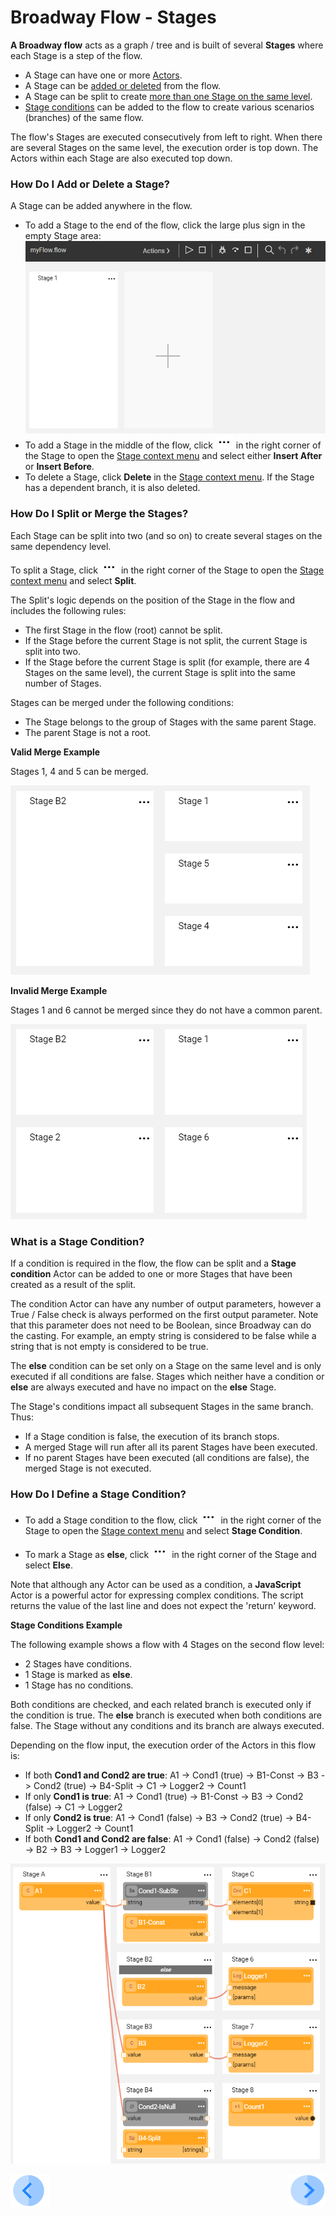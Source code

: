 # Broadway Flow - Stages

**A Broadway flow** acts as a graph / tree and is built of several **Stages** where each Stage is a step of the flow. 
- A Stage can have one or more [Actors](/articles/99_Broadway/03_broadway_actor.md). 
- A Stage can be [added or deleted](/articles/99_Broadway/19_broadway_flow_stages.md#how-do-i-add-or-delete-a-stage) from the flow.
- A Stage can be split to create [more than one Stage on the same level](/articles/99_Broadway/19_broadway_flow_stages.md#how-do-i-split-or-merge-the-stages). 
- [Stage conditions](/articles/99_Broadway/19_broadway_flow_stages.md#what-is-a-stage-condition) can be added to the flow to create various scenarios (branches) of the same flow. 

The flow's Stages are executed consecutively from left to right. When there are several Stages on the same level, the execution order is top down. The Actors within each Stage are also executed top down. 

### How Do I Add or Delete a Stage?

A Stage can be added anywhere in the flow.

- To add a Stage to the end of the flow, click the large plus sign in the empty Stage area:
![Flow-Plus Icon](/articles/99_Broadway/images/99_18_01_main_flow_area.PNG)
- To add a Stage in the middle of the flow, click ![image](/articles/99_Broadway/images/99_19_dots.PNG) in the right corner of the Stage to open the [Stage context menu](/articles/99_Broadway/18_broadway_flow_window.md#stage-context-menu) and select either **Insert After** or **Insert Before**. 
- To delete a Stage, click **Delete** in the [Stage context menu](/articles/99_Broadway/18_broadway_flow_window.md#stage-context-menu). If the Stage has a dependent branch, it is also deleted.

### How Do I Split or Merge the Stages?

Each Stage can be split into two (and so on) to create several stages on the same dependency level. 

To split a Stage, click ![image](/articles/99_Broadway/images/99_19_dots.PNG) in the right corner of the Stage to open the [Stage context menu](/articles/99_Broadway/18_broadway_flow_window.md#stage-context-menu) and select  **Split**. 

The Split's logic depends on the position of the Stage in the flow and includes the following rules:
- The first Stage in the flow (root) cannot be split. 
- If the Stage before the current Stage is not split, the current Stage is split into two.
- If the Stage before the current Stage is split (for example, there are 4 Stages on the same level), the current Stage is split into the same number of Stages.

Stages can be merged under the following conditions:
- The Stage belongs to the group of Stages with the same parent Stage.
- The parent Stage is not a root.

**Valid Merge Example**

Stages 1, 4 and 5 can be merged.

![image](/articles/99_Broadway/images/99_19_merge_example_1.PNG)

**Invalid Merge Example**

Stages 1 and 6 cannot be merged since they do not have a common parent.

![image](/articles/99_Broadway/images/99_19_merge_example_2.PNG)

### What is a Stage Condition?

If a condition is required in the flow, the flow can be split and a **Stage condition** Actor can be added to one or more Stages that have been created as a result of the split. 

The condition Actor can have any number of output parameters, however a True / False check is always performed on the first output parameter. Note that this parameter does not need to be Boolean, since Broadway can do the casting. For example, an empty string is considered to be false while a string that is not empty is considered to be true.

The **else** condition can be set only on a Stage on the same level and is only executed if all conditions are false. Stages which neither have a condition or **else** are always executed and have no impact on the **else** Stage. 

The Stage's conditions impact all subsequent Stages in the same branch. Thus: 
-  If a Stage condition is false, the execution of its branch stops. 
-  A merged Stage will run after all its parent Stages have been executed. 
-  If no parent Stages have been executed (all conditions are false), the merged Stage is not executed.

### How Do I Define a Stage Condition?

- To add a Stage condition to the flow, click ![image](/articles/99_Broadway/images/99_19_dots.PNG) in the right corner of the Stage to open the [Stage context menu](/articles/99_Broadway/18_broadway_flow_window.md#stage-context-menu) and select **Stage Condition**. 

- To mark a Stage as **else**, click ![image](/articles/99_Broadway/images/99_19_dots.PNG) in the right corner of the Stage and select **Else**.

Note that although any Actor can be used as a condition, a **JavaScript** Actor is a powerful actor for expressing complex conditions. The script returns the value of the last line and does not expect the 'return' keyword.

**Stage Conditions Example**

The following example shows a flow with 4 Stages on the second flow level: 
-  2 Stages have conditions.
-  1 Stage is marked as **else**. 
-  1 Stage has no conditions. 

Both conditions are checked, and each related branch is executed only if the condition is true. The **else** branch is executed when both conditions are false. The Stage without any conditions and its branch are always executed.

Depending on the flow input, the execution order of the Actors in this flow is:

- If both **Cond1 and Cond2 are true**: A1 -> Cond1 (true) -> B1-Const -> B3 -> Cond2 (true) -> B4-Split -> C1 -> Logger2 -> Count1
- If only **Cond1 is true**: A1 -> Cond1 (true) -> B1-Const -> B3 -> Cond2 (false) -> C1 -> Logger2
- If only **Cond2 is true**: A1 -> Cond1 (false) -> B3 -> Cond2 (true) -> B4-Split -> Logger2 -> Count1
- If both **Cond1 and Cond2 are false**: A1 -> Cond1 (false) -> Cond2 (false) -> B2 -> B3 -> Logger1 -> Logger2

![image](/articles/99_Broadway/images/99_19_cond_example_1.PNG)

[![Previous](/articles/images/Previous.png)](/articles/99_Broadway/18_broadway_flow_window.md)[<img align="right" width="60" height="54" src="/articles/images/Next.png">](/articles/99_Broadway/20_broadway_flow_linking_actors.md)
